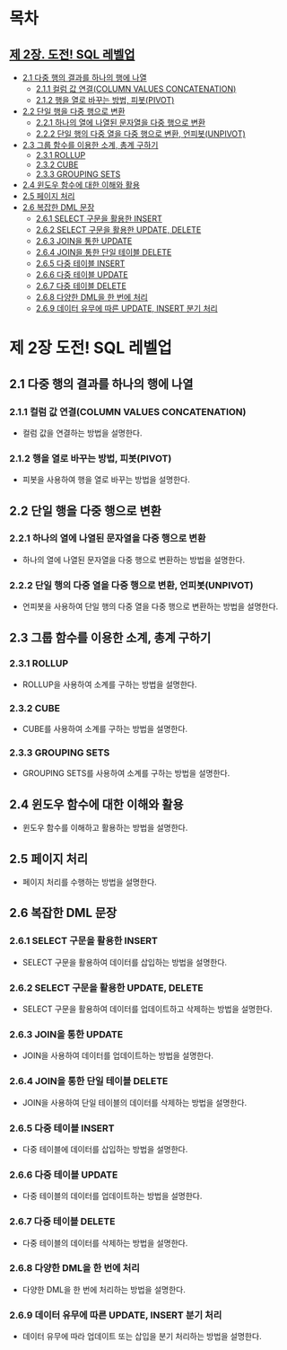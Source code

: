 # 목차

## [제 2장. 도전! SQL 레벨업](#제-2장-도전-sql-레벨업)

- [2.1 다중 행의 결과를 하나의 행에 나열](#21-다중-행의-결과를-하나의-행에-나열)
  - [2.1.1 컬럼 값 연결(COLUMN VALUES CONCATENATION)](#211-컬럼-값-연결column-values-concatenation)
  - [2.1.2 행을 열로 바꾸는 방법, 피봇(PIVOT)](#212-행을-열로-바꾸는-방법-피봇pivot)
- [2.2 단일 행을 다중 행으로 변환](#22-단일-행을-다중-행으로-변환)
  - [2.2.1 하나의 열에 나열된 문자열을 다중 행으로 변환](#221-하나의-열에-나열된-문자열을-다중-행으로-변환)
  - [2.2.2 단일 행의 다중 열을 다중 행으로 변환, 언피봇(UNPIVOT)](#222-단일-행의-다중-열을-다중-행으로-변환-언피봇unpivot)
- [2.3 그룹 함수를 이용한 소계, 총계 구하기](#23-그룹-함수를-이용한-소계-총계-구하기)
  - [2.3.1 ROLLUP](#231-rollup)
  - [2.3.2 CUBE](#232-cube)
  - [2.3.3 GROUPING SETS](#233-grouping-sets)
- [2.4 윈도우 함수에 대한 이해와 활용](#24-윈도우-함수에-대한-이해와-활용)
- [2.5 페이지 처리](#25-페이지-처리)
- [2.6 복잡한 DML 문장](#26-복잡한-dml-문장)
  - [2.6.1 SELECT 구문을 활용한 INSERT](#261-select-구문을-활용한-insert)
  - [2.6.2 SELECT 구문을 활용한 UPDATE, DELETE](#262-select-구문을-활용한-update-delete)
  - [2.6.3 JOIN을 통한 UPDATE](#263-join을-통한-update)
  - [2.6.4 JOIN을 통한 단일 테이블 DELETE](#264-join을-통한-단일-테이블-delete)
  - [2.6.5 다중 테이블 INSERT](#265-다중-테이블-insert)
  - [2.6.6 다중 테이블 UPDATE](#266-다중-테이블-update)
  - [2.6.7 다중 테이블 DELETE](#267-다중-테이블-delete)
  - [2.6.8 다양한 DML을 한 번에 처리](#268-다양한-dml을-한-번에-처리)
  - [2.6.9 데이터 유무에 따른 UPDATE, INSERT 분기 처리](#269-데이터-유무에-따른-update-insert-분기-처리)

# 제 2장 도전! SQL 레벨업

## 2.1 다중 행의 결과를 하나의 행에 나열

### 2.1.1 컬럼 값 연결(COLUMN VALUES CONCATENATION)

- 컬럼 값을 연결하는 방법을 설명한다.

### 2.1.2 행을 열로 바꾸는 방법, 피봇(PIVOT)

- 피봇을 사용하여 행을 열로 바꾸는 방법을 설명한다.

## 2.2 단일 행을 다중 행으로 변환

### 2.2.1 하나의 열에 나열된 문자열을 다중 행으로 변환

- 하나의 열에 나열된 문자열을 다중 행으로 변환하는 방법을 설명한다.

### 2.2.2 단일 행의 다중 열을 다중 행으로 변환, 언피봇(UNPIVOT)

- 언피봇을 사용하여 단일 행의 다중 열을 다중 행으로 변환하는 방법을 설명한다.

## 2.3 그룹 함수를 이용한 소계, 총계 구하기

### 2.3.1 ROLLUP

- ROLLUP을 사용하여 소계를 구하는 방법을 설명한다.

### 2.3.2 CUBE

- CUBE를 사용하여 소계를 구하는 방법을 설명한다.

### 2.3.3 GROUPING SETS

- GROUPING SETS를 사용하여 소계를 구하는 방법을 설명한다.

## 2.4 윈도우 함수에 대한 이해와 활용

- 윈도우 함수를 이해하고 활용하는 방법을 설명한다.

## 2.5 페이지 처리

- 페이지 처리를 수행하는 방법을 설명한다.

## 2.6 복잡한 DML 문장

### 2.6.1 SELECT 구문을 활용한 INSERT

- SELECT 구문을 활용하여 데이터를 삽입하는 방법을 설명한다.

### 2.6.2 SELECT 구문을 활용한 UPDATE, DELETE

- SELECT 구문을 활용하여 데이터를 업데이트하고 삭제하는 방법을 설명한다.

### 2.6.3 JOIN을 통한 UPDATE

- JOIN을 사용하여 데이터를 업데이트하는 방법을 설명한다.

### 2.6.4 JOIN을 통한 단일 테이블 DELETE

- JOIN을 사용하여 단일 테이블의 데이터를 삭제하는 방법을 설명한다.

### 2.6.5 다중 테이블 INSERT

- 다중 테이블에 데이터를 삽입하는 방법을 설명한다.

### 2.6.6 다중 테이블 UPDATE

- 다중 테이블의 데이터를 업데이트하는 방법을 설명한다.

### 2.6.7 다중 테이블 DELETE

- 다중 테이블의 데이터를 삭제하는 방법을 설명한다.

### 2.6.8 다양한 DML을 한 번에 처리

- 다양한 DML을 한 번에 처리하는 방법을 설명한다.

### 2.6.9 데이터 유무에 따른 UPDATE, INSERT 분기 처리

- 데이터 유무에 따라 업데이트 또는 삽입을 분기 처리하는 방법을 설명한다.
